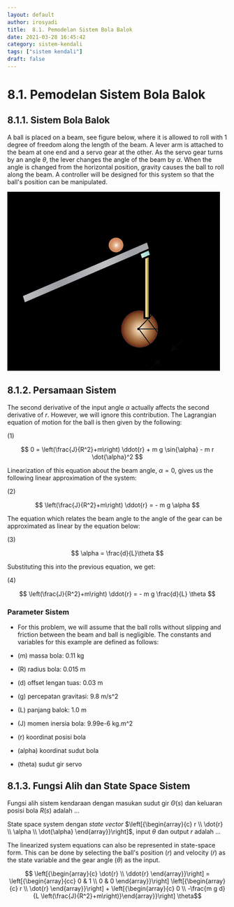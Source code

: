 ```yaml
---
layout: default
author: irosyadi
title:  8.1. Pemodelan Sistem Bola Balok
date: 2021-03-28 16:45:42
category: sistem-kendali
tags: ["sistem kendali"]
draft: false
---
```


# 8.1. Pemodelan Sistem Bola Balok

## 8.1.1. Sistem Bola Balok

A ball is placed on a beam, see figure below, where it is allowed to roll with 1 degree of freedom along the length of the beam. A lever arm is attached to the beam at one end and a servo gear at the other. As the servo gear turns by an angle $\theta$, the lever changes the angle of the beam by $\alpha$. When the angle is changed from the horizontal position, gravity causes the ball to roll along the beam. A controller will be designed for this system so that the ball's position can be manipulated.

![Bola Balok](https://raw.githubusercontent.com/irosyadi/vnote.image/master/1617099799_20210330171214832_5957.png)

## 8.1.2. Persamaan Sistem

The second derivative of the input angle $\alpha$ actually affects the second derivative of $r$. However, we will ignore this contribution. The Lagrangian equation of motion for the ball is then given by the following:

(1)

$$ 0 = \left(\frac{J}{R^2}+m\right) \ddot{r} + m g \sin{\alpha} - m r \dot{\alpha}^2 $$

Linearization of this equation about the beam angle, $\alpha = 0$, gives us the following linear approximation of the system:

(2)

$$ \left(\frac{J}{R^2}+m\right) \ddot{r} = - m g \alpha $$

The equation which relates the beam angle to the angle of the gear can be approximated as linear by the equation below:

(3)

$$ \alpha = \frac{d}{L}\theta $$

Substituting this into the previous equation, we get:

(4)

$$ \left(\frac{J}{R^2}+m\right) \ddot{r} = - m g \frac{d}{L} \theta $$

### Parameter Sistem

- For this problem, we will assume that the ball rolls without slipping and friction between the beam and ball is negligible. The constants and variables for this example are defined as follows:

- (m) massa bola: 0.11 kg
- (R) radius bola: 0.015 m
- (d) offset lengan tuas: 0.03 m
- (g) percepatan gravitasi: 9.8 m/s^2
- (L) panjang balok: 1.0 m
- (J) momen inersia bola: 9.99e-6 kg.m^2
- (r) koordinat posisi bola
- (alpha) koordinat sudut bola
- (theta)  sudut gir servo

## 8.1.3. Fungsi Alih dan State Space Sistem

Fungsi alih sistem kendaraan dengan masukan sudut gir $\Theta(s)$ dan keluaran posisi bola $R(s)$  adalah ...

State space system dengan *state vector* $\left[{\begin{array}{c} r \\ \dot{r} \\ \alpha \\ \dot{\alpha} \end{array}}\right]$,  input $\theta$ dan output $r$ adalah ...

The linearized system equations can also be represented in state-space form. This can be done by selecting the ball's position ($r$) and velocity ($\dot{r}$) as the state variable and the gear angle ($\theta$) as the input.

$$ \left[{\begin{array}{c} \dot{r} \\ \ddot{r} \end{array}}\right] =
\left[{\begin{array}{cc} 0 & 1 \\ 0 & 0 \end{array}}\right]
\left[{\begin{array}{c} r \\ \dot{r} \end{array}}\right] +
\left[{\begin{array}{c} 0 \\ -\frac{m g d}{L
\left(\frac{J}{R^2}+m\right)}\end{array}}\right] \theta$$

